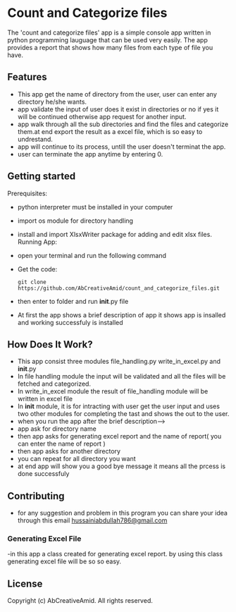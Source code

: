 # Count and Categorize files
The 'count and categorize files' app is a simple console app written in python programming lauguage that can be used very easily.
The app provides a report that shows how many files from each type of file you have. 
## Features
- This app get the name of directory from the user, user can enter any directory he/she wants.
- app validate the input of user does it exist in directories or no if yes it will be   continued otherwise app request for another input.
- app walk through all the sub directories and find the files and categorize them.at end export the result as a excel file, which is so easy to undrestand.
- app will continue to its process, untill the user doesn't terminat the app.
- user can terminate the app anytime by entering 0.
## Getting started
Prerequisites:
- python interpreter must be installed in your computer
- import os module for directory handling
- install and import XlsxWriter package for adding and edit xlsx files.
Running App:
- open your terminal and run the following command
- Get the code:
    ```
    git clone https://github.com/AbCreativeAmid/count_and_categorize_files.git
    ```

- then enter to folder and run __init__.py file
- At first the app shows a brief description of app it shows app is insalled and working successfuly
  is installed
## How Does It Work?
- This app consist three modules file_handling.py write_in_excel.py and __init__.py
- In file handling module the input will be validated and all the files will be fetched and categorized.
- In write_in_excel module the result of file_handling module will be written in excel file
- In __init__ module, it is for intracting with user get the user input and uses two other modules for completing the tast and shows the out to the user.
- when you run the app after the brief description-->
- app ask for directory name 
- then app asks for generating excel report and the name of report( you can enter the name of report )
- then app asks for another directory
- you can repeat for all directory you want 
- at end app will show you a good bye message it means all the prcess is done successfuly 
## Contributing
- for any suggestion and problem in this program you can share your idea through this email hussainiabdullah786@gmail.com
### Generating Excel File
-in this app a class created for generating excel report. by using this class generating excel file will be so so easy.
## License
Copyright (c) AbCreativeAmid. All rights reserved.
